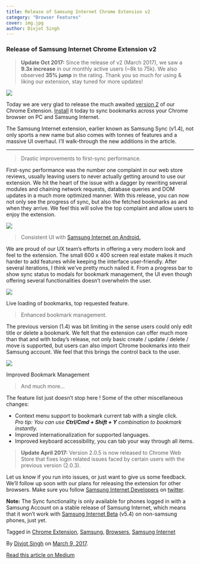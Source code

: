 ```yaml
---
title: Release of Samsung Internet Chrome Extension v2
category: "Browser Features"
cover: img.jpg
author: Divjot Singh
---
```


### Release of Samsung Internet Chrome Extension v2

> **Update Oct 2017:** Since the release of v2 (March 2017), we saw a **9.3x increase** in our monthly active users (~8k to 75k). We also observed **35% jump** in the rating. Thank you so much for using & liking our extension, stay tuned for more updates!

![](https://cdn-images-1.medium.com/max/600/1*e16MS4BgBe8e-DtlF666JA.png)

Today we are very glad to release the much awaited [version 2](https://chrome.google.com/webstore/detail/samsung-internet/epejdmjgfibjaffbmojllapapjejipkh) of our Chrome Extension. [Install](https://chrome.google.com/webstore/detail/samsung-internet/epejdmjgfibjaffbmojllapapjejipkh) it today to sync bookmarks across your Chrome browser on PC and Samsung Internet.

The Samsung Internet extension, earlier known as Samsung Sync (v1.4), not only sports a new name but also comes with tonnes of features and a massive UI overhaul. I’ll walk-through the new additions in the article.

* * *

> Drastic improvements to first-sync performance.

First-sync performance was the number one complaint in our web store reviews, usually leaving users to never actually getting around to use our extension. We hit the heart of the issue with a dagger by rewriting several modules and chaining network requests, database queries and DOM updates in a much more optimized manner. With this release, you can now not only see the progress of sync, but also the fetched bookmarks as and when they arrive. We feel this will solve the top complaint and allow users to enjoy the extension.

![](https://cdn-images-1.medium.com/max/800/1*qYPi94TVyTF1p1aX1BCW9g.gif)

> Consistent UI with [Samsung Internet on Android.](https://play.google.com/store/apps/details?id=com.sec.android.app.sbrowser)

We are proud of our UX team’s efforts in offering a very modern look and feel to the extension. The small 600 x 400 screen real estate makes it much harder to add features while keeping the interface user-friendly. After several iterations, I think we’ve pretty much nailed it. From a progress bar to show sync status to modals for bookmark management, the UI even though offering several functionalities doesn’t overwhelm the user.

![](https://cdn-images-1.medium.com/max/800/1*hE8PGhNMYIhyt3WsuEF50Q.png)

Live loading of bookmarks, top requested feature.

> Enhanced bookmark management.

The previous version (1.4) was bit limiting in the sense users could only edit title or delete a bookmark. We felt that the extension can offer much more than that and with today’s release, not only basic create / update / delete / move is supported, but users can also import Chrome bookmarks into their Samsung account. We feel that this brings the control back to the user.

![](https://cdn-images-1.medium.com/max/800/1*d6bWg_Yhi2DyDM0JSZdrjA.png)

Improved Bookmark Management

> And much more…

The feature list just doesn’t stop here ! Some of the other miscellaneous changes:

*   Context menu support to bookmark current tab with a single click.  
    _Pro tip: You can use_ **_Ctrl/Cmd + Shift + Y_** _combination to bookmark instantly._
*   Improved internationalization for supported languages.
*   Improved keyboard accessibility, you can tab your way through all items.

> **Update April 2017:** Version 2.0.5 is now released to Chrome Web Store that fixes login related issues faced by certain users with the previous version (2.0.3).

Let us know if you run into issues, or just want to give us some feedback. We’ll follow up soon with our plans for releasing the extension for other browsers. Make sure you follow [Samsung Internet Developers](https://medium.com/samsung-internet-dev) on [twitter](https://twitter.com/samsunginternet).

**Note:** The Sync functionality is only available for phones logged in with a Samsung Account on a stable release of Samsung Internet, which means that it won’t work with [Samsung Internet Beta](https://medium.com/samsung-internet-dev/samsung-internet-beta-now-available-without-sign-up-e0d5d4010838#.ntaxejovf) (v5.4) on non-samsung phones, just yet.

Tagged in [Chrome Extension](https://medium.com/tag/chrome-extension), [Samsung](https://medium.com/tag/samsung), [Browsers](https://medium.com/tag/browsers), [Samsung Internet](https://medium.com/tag/samsung-internet)

By [Divjot Singh](https://medium.com/@bogas04) on [March 9, 2017](https://medium.com/p/644e7b97096e).

[Read this article on Medium](https://medium.com/@bogas04/release-of-samsung-internet-chrome-extension-v2-644e7b97096e)
